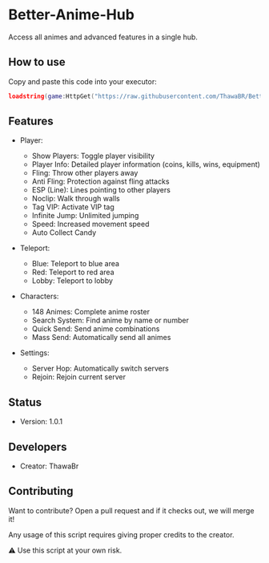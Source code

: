 # Better-Anime-Hub

Access all animes and advanced features in a single hub.

## How to use

Copy and paste this code into your executor:

```lua
loadstring(game:HttpGet("https://raw.githubusercontent.com/ThawaBR/Better-Anime-Hub/main/source"))()
```

## Features
- Player:
  - Show Players: Toggle player visibility
  - Player Info: Detailed player information (coins, kills, wins, equipment)
  - Fling: Throw other players away
  - Anti Fling: Protection against fling attacks
  - ESP (Line): Lines pointing to other players
  - Noclip: Walk through walls
  - Tag VIP: Activate VIP tag
  - Infinite Jump: Unlimited jumping
  - Speed: Increased movement speed
  - Auto Collect Candy

- Teleport:
  - Blue: Teleport to blue area
  - Red: Teleport to red area
  - Lobby: Teleport to lobby

- Characters:
  - 148 Animes: Complete anime roster
  - Search System: Find anime by name or number
  - Quick Send: Send anime combinations
  - Mass Send: Automatically send all animes

- Settings:
  - Server Hop: Automatically switch servers
  - Rejoin: Rejoin current server

## Status
- Version: 1.0.1

## Developers
- Creator: ThawaBr

## Contributing
Want to contribute? Open a pull request and if it checks out, we will merge it!

Any usage of this script requires giving proper credits to the creator.

⚠️ Use this script at your own risk.
